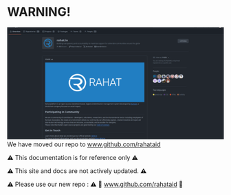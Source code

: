 # WARNING!
![Warning](303575378-114a670f-1b15-4d52-adfc-4ccae42d95bf.png)
We have moved our repo to www.github.com/rahataid

⚠️ This documentation is for reference only ⚠️

⚠️ This site and docs are not actively updated. ⚠️

⚠️ Please use our new repo : ⚠️
🫱 www.github.com/rahataid 🫲

